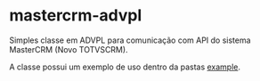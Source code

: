 # mastercrm-advpl
Simples classe em ADVPL para comunicação com API do sistema MasterCRM (Novo TOTVSCRM).

A classe possui um exemplo de uso dentro da pastas [example](https://github.com/gabriel-trevisan/mastercrm-advpl/blob/main/example/tstmaster.prw).
